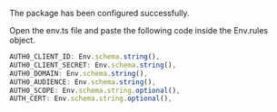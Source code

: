 The package has been configured successfully.

Open the env.ts file and paste the following code inside the Env.rules object.

```ts
AUTH0_CLIENT_ID: Env.schema.string(),
AUTH0_CLIENT_SECRET: Env.schema.string(),
AUTH0_DOMAIN: Env.schema.string(),
AUTH0_AUDIENCE: Env.schema.string(),
AUTH0_SCOPE: Env.schema.string.optional(),
AUTH_CERT: Env.schema.string.optional(),
```
